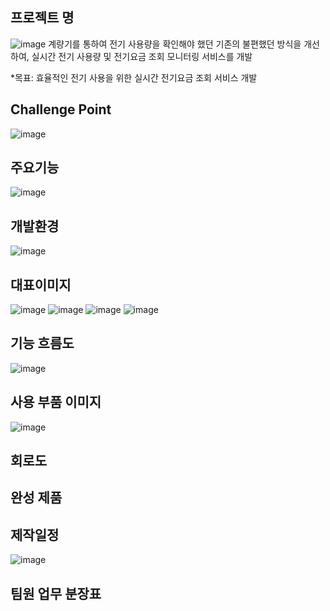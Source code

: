 ## 프로젝트 명
![image](https://user-images.githubusercontent.com/76724574/162856785-8c13677a-7085-4109-8bc2-524b51393040.png)
계량기를 통하여 전기 사용량을 확인해야 했던 기존의 불편했던 방식을 개선하여, 실시간 전기 사용량 및 전기요금 조회 모니터링 서비스를 개발

*목표: 효율적인 전기 사용을 위한 실시간 전기요금 조회 서비스 개발

## Challenge Point
![image](https://user-images.githubusercontent.com/76724574/162855827-ddf3ee06-9453-48f8-bb6b-070f0b9ae824.png)

## 주요기능
![image](https://user-images.githubusercontent.com/76724574/162856035-caf31294-4676-48c9-b349-8c42e420b369.png)

## 개발환경
![image](https://user-images.githubusercontent.com/76724574/162856880-8ec6ad8e-179d-4be1-b788-d81e0b2c75fd.png)

## 대표이미지
![image](https://user-images.githubusercontent.com/76724574/162857518-cf0b3a87-ce3e-4037-aa7b-42f03bd60f46.png)
![image](https://user-images.githubusercontent.com/76724574/162857540-0aec4623-aea7-412c-929f-b5d9153337fd.png)
![image](https://user-images.githubusercontent.com/76724574/162857560-26d63e55-a008-4e17-a913-eb3fe3fb1316.png)
![image](https://user-images.githubusercontent.com/76724574/162857570-bda18112-e02a-427e-bd3d-13f5fcba50a3.png)


## 기능 흐름도
![image](https://user-images.githubusercontent.com/76724574/162857497-230c5c02-1146-4267-be71-08f01770dc6b.png)

## 사용 부품 이미지
![image](https://user-images.githubusercontent.com/76724574/162857610-ba4b62b7-03b4-464c-9942-b150dde6c112.png)

## 회로도

## 완성 제품

## 제작일정
![image](https://user-images.githubusercontent.com/76724574/162857737-80e7d15f-adda-44fa-89f5-cee10a14870b.png)

## 팀원 업무 분장표
